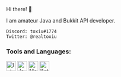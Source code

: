 Hi there! 👋

I am amateur Java and Bukkit API developer.

```
Discord: toxiu#1774
Twitter: @realtoxiu
```

### Tools and Languages:

<img allign="left" alt="IntelliJ IDEA" width="26px" src="https://upload.wikimedia.org/wikipedia/commons/thumb/d/d5/IntelliJ_IDEA_Logo.svg/1200px-IntelliJ_IDEA_Logo.svg.png">
<img allign="left" alt="Java" width="26px" src="https://i.pinimg.com/originals/f1/ea/a7/f1eaa7278f64e27128e062a3de918265.png">
<img allign="left" alt="MongoDB" width="26px" src="https://infinapps.com/wp-content/uploads/2018/10/mongodb-logo.png">
<img allign="left" alt="Kotlin" width="26px" src="https://upload.wikimedia.org/wikipedia/commons/b/b5/Kotlin-logo.png">
